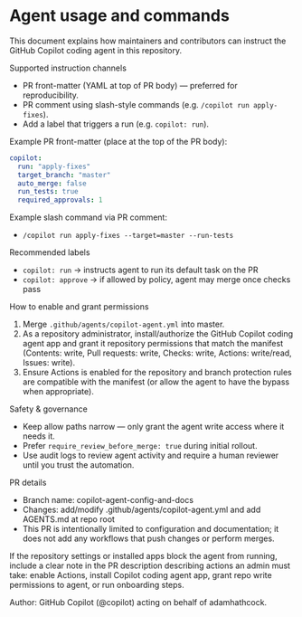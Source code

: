 # Agent usage and commands

This document explains how maintainers and contributors can instruct the GitHub Copilot coding agent in this repository.

Supported instruction channels
- PR front-matter (YAML at top of PR body) — preferred for reproducibility.
- PR comment using slash-style commands (e.g. `/copilot run apply-fixes`).
- Add a label that triggers a run (e.g. `copilot: run`).

Example PR front-matter (place at the top of the PR body):

```yaml
copilot:
  run: "apply-fixes"
  target_branch: "master"
  auto_merge: false
  run_tests: true
  required_approvals: 1
```

Example slash command via PR comment:
- `/copilot run apply-fixes --target=master --run-tests`

Recommended labels
- `copilot: run`       -> instructs agent to run its default task on the PR
- `copilot: approve`   -> if allowed by policy, agent may merge once checks pass

How to enable and grant permissions
1. Merge `.github/agents/copilot-agent.yml` into master.
2. As a repository administrator, install/authorize the GitHub Copilot coding agent app and grant it repository permissions that match the manifest (Contents: write, Pull requests: write, Checks: write, Actions: write/read, Issues: write).
3. Ensure Actions is enabled for the repository and branch protection rules are compatible with the manifest (or allow the agent to have the bypass when appropriate).

Safety & governance
- Keep allow paths narrow — only grant the agent write access where it needs it.
- Prefer `require_review_before_merge: true` during initial rollout.
- Use audit logs to review agent activity and require a human reviewer until you trust the automation.

PR details
- Branch name: copilot-agent-config-and-docs
- Changes: add/modify .github/agents/copilot-agent.yml and add AGENTS.md at repo root
- This PR is intentionally limited to configuration and documentation; it does not add any workflows that push changes or perform merges.

If the repository settings or installed apps block the agent from running, include a clear note in the PR description describing actions an admin must take: enable Actions, install Copilot coding agent app, grant repo write permissions to agent, or run onboarding steps.

Author: GitHub Copilot (@copilot) acting on behalf of adamhathcock.
